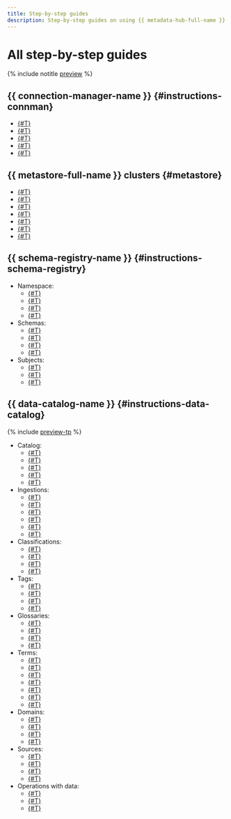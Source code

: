 ```yaml
---
title: Step-by-step guides
description: Step-by-step guides on using {{ metadata-hub-full-name }} in {{ yandex-cloud }}. In this article, you will learn how to work with connections and schema registry.
---
```


# All step-by-step guides



{% include notitle [preview](../../_includes/note-preview.md) %}



## {{ connection-manager-name }} {#instructions-connman}

* [{#T}](create-connection.md)
* [{#T}](view-connection.md)
* [{#T}](update-connection.md)
* [{#T}](delete-connection.md)
* [{#T}](connection-access.md)

## {{ metastore-full-name }} clusters {#metastore}

* [{#T}](metastore/cluster-create.md)
* [{#T}](metastore/configure-security-group.md)
* [{#T}](metastore/data-processing-connect.md)
* [{#T}](metastore/export-and-import.md)
* [{#T}](metastore/s3-policy-connect.md)
* [{#T}](metastore/logging.md)
* [{#T}](metastore/cluster-delete.md)


## {{ schema-registry-name }} {#instructions-schema-registry}

* Namespace:
  * [{#T}](create-name-space.md)
  * [{#T}](update-name-space.md)
  * [{#T}](connect-to-namespace.md)
  * [{#T}](delete-name-space.md)
* Schemas:
  * [{#T}](upload-schema-to-subject.md)
  * [{#T}](add-schema.md)
  * [{#T}](delete-schema.md)
  * [{#T}](compare-schemas.md)
* Subjects:
  * [{#T}](create-subject.md)
  * [{#T}](update-subject.md)
  * [{#T}](delete-subject.md)


## {{ data-catalog-name }} {#instructions-data-catalog} 

{% include [preview-tp](../../_includes/preview-tp.md) %}

* Catalog:
  * [{#T}](data-catalog/catalog-list.md)
  * [{#T}](data-catalog/create-catalog.md)
  * [{#T}](data-catalog/update-catalog.md)
  * [{#T}](data-catalog/catalog-operations.md)
  * [{#T}](data-catalog/delete-catalog.md)
* Ingestions:
  * [{#T}](data-catalog/list-ingestions.md)
  * [{#T}](data-catalog/create-ingestion.md)
  * [{#T}](data-catalog/start-ingestion.md)
  * [{#T}](data-catalog/update-ingestion.md)
  * [{#T}](data-catalog/get-info-ingestion.md)
  * [{#T}](data-catalog/delete-ingestion.md)
* Classifications:
  * [{#T}](data-catalog/list-classifications.md)
  * [{#T}](data-catalog/create-classification.md)
  * [{#T}](data-catalog/update-classification.md)
  * [{#T}](data-catalog/delete-classification.md)
* Tags:
  * [{#T}](data-catalog/list-tags.md)
  * [{#T}](data-catalog/create-tag.md)
  * [{#T}](data-catalog/update-tag.md)
  * [{#T}](data-catalog/delete-tag.md)
* Glossaries:
  * [{#T}](data-catalog/list-glossaries.md)
  * [{#T}](data-catalog/create-glossary.md)
  * [{#T}](data-catalog/update-glossary.md)
  * [{#T}](data-catalog/delete-glossary.md)
* Terms:
  * [{#T}](data-catalog/list-terms.md)
  * [{#T}](data-catalog/list-terms-child.md)
  * [{#T}](data-catalog/create-term.md)
  * [{#T}](data-catalog/create-term-child.md)
  * [{#T}](data-catalog/update-term.md)
  * [{#T}](data-catalog/delete-term.md)
  * [{#T}](data-catalog/delete-term-child.md)
* Domains:
  * [{#T}](data-catalog/list-domains.md)
  * [{#T}](data-catalog/create-domain.md)
  * [{#T}](data-catalog/update-domain.md)
  * [{#T}](data-catalog/delete-domain.md)
* Sources:
  * [{#T}](data-catalog/source-list.md)
  * [{#T}](data-catalog/create-source.md)
  * [{#T}](data-catalog/update-source.md)
  * [{#T}](data-catalog/delete-source.md)
* Operations with data:
  * [{#T}](data-catalog/markup-metadata.md)
  * [{#T}](data-catalog/search-metadata.md)
  * [{#T}](data-catalog/analysis-metadata.md)
